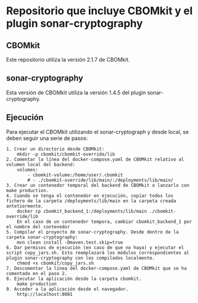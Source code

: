 # Repositorio que incluye CBOMkit y el plugin sonar-cryptography
## CBOMkit
Este repositorio utiliza la versión 2.1.7 de CBOMkit.
## sonar-cryptography
Esta versión de CBOMkit utiliza la versión 1.4.5 del plugin sonar-cryptography.
## Ejecución
Para ejecutar el CBOMkit utilizando el sonar-cryptograph y desde local, se deben seguir una serie de pasos:

	1. Crear un directorio desde CBOMkit:
		mkdir -p cbomkit/cbomkit-override/lib
	2. Comentar la línea del docker-compose.yaml de CBOMkit relativo al volumen local del backend:
		volumes:
			- cbomkit-volume:/home/user/.cbomkit
			# - ./cbomkit-override/lib/main/:/deployments/lib/main/
	3. Crear un contenedor temporal del backend de CBOMkit o lanzarlo con make production.
	4. Cuando se tenga el contenedor en ejecución, copiar todos los fichero de la carpeta /deployments/lib/main en la carpeta creada antetiormente.
		docker cp cbomkit_backend_1:/deployments/lib/main ./cbomkit-override/lib
		En el caso de un contenedor tempora, cambiar cbomkit_backend_1 por el nombre del contenedor
	5. Compilar el proyecto de sonar-cryptography. Desde dentro de la carpeta sonar-cryptography:
		mvn clean install -Dmaven.test.skip=true
	6. Dar permisos de ejecución (en caso de que no haya) y ejecutar el script copy_jars.sh. Esto reemplazará los módulos correspondientes al plugin sonar-cryptography con los compilados localmente.
		chmod +x cbomkit/copy_jars.sh
	7. Descomentar la línea del docker-compose.yaml de CBOMkit que se ha comentado en el paso 2.
	8. Ejecutar la aplicación desde la carpeta cbomkit.
		make production
	9. Acceder a la aplicación desde el navegador.
		http://localhost:8001
